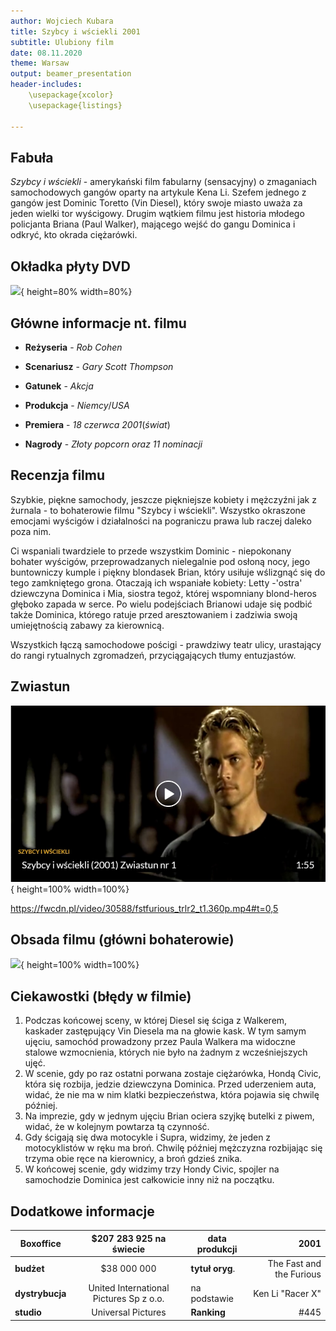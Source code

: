 ```yaml
---
author: Wojciech Kubara
title: Szybcy i wściekli 2001
subtitle: Ulubiony film
date: 08.11.2020
theme: Warsaw
output: beamer_presentation
header-includes: 
    \usepackage{xcolor}
    \usepackage{listings}

---
```


## Fabuła

*Szybcy i wściekli* - amerykański film fabularny (sensacyjny) o zmaganiach samochodowych gangów oparty na artykule Kena Li. Szefem jednego z gangów jest Dominic Toretto (Vin Diesel), który swoje miasto uważa za jeden wielki tor wyścigowy. Drugim wątkiem filmu jest historia młodego policjanta Briana (Paul Walker), mającego wejść do gangu Dominica i odkryć, kto okrada ciężarówki.

## Okładka płyty DVD

![](pics/example.jpg){ height=80% width=80%}



## Główne informacje nt. filmu

* **Reżyseria** - *Rob* *Cohen*

* **Scenariusz** - *Gary* *Scott* *Thompson*

* **Gatunek** - *Akcja*

* **Produkcja** - *Niemcy*/*USA*
* **Premiera** - *18* *czerwca* *2001*(*świat*)
* **Nagrody** - *Złoty* *popcorn* *oraz* *11* *nominacji*



## Recenzja filmu

Szybkie, piękne samochody, jeszcze piękniejsze kobiety i mężczyźni jak z żurnala - to bohaterowie filmu "Szybcy i wściekli". Wszystko okraszone emocjami wyścigów i działalności na pograniczu prawa lub raczej daleko poza nim.

Ci wspaniali twardziele to przede wszystkim Dominic - niepokonany bohater wyścigów, przeprowadzanych nielegalnie pod osłoną nocy, jego buntowniczy kumple i piękny blondasek Brian, który usiłuje wślizgnąć się do tego zamkniętego grona. Otaczają ich wspaniałe kobiety: Letty -'ostra' dziewczyna Dominica i Mia, siostra tegoż, której wspomniany blond-heros głęboko zapada w serce. Po wielu podejściach Brianowi udaje się podbić także Dominica, którego ratuje przed aresztowaniem i zadziwia swoją umiejętnością zabawy za kierownicą.

Wszystkich łączą samochodowe pościgi - prawdziwy teatr ulicy, urastający do rangi rytualnych zgromadzeń, przyciągających tłumy entuzjastów.

## Zwiastun

![](pics/2.jpg){ height=100% width=100%}

https://fwcdn.pl/video/30588/fstfurious_trlr2_t1.360p.mp4#t=0,5



## Obsada filmu (główni bohaterowie)

![](pics/3.jpg){ height=100% width=100%}



## Ciekawostki (błędy w filmie)

1. Podczas końcowej sceny, w której Diesel się ściga z Walkerem, kaskader zastępujący Vin Diesela ma na głowie kask. W tym samym ujęciu, samochód prowadzony przez Paula Walkera ma widoczne stalowe wzmocnienia, których nie było na żadnym z wcześniejszych ujęć.
2. W scenie, gdy po raz ostatni porwana zostaje ciężarówka, Hondą Civic, która się rozbija, jedzie dziewczyna Dominica. Przed uderzeniem auta, widać, że nie ma w nim klatki bezpieczeństwa, która pojawia się chwilę później.
3. Na imprezie, gdy w jednym ujęciu Brian ociera szyjkę butelki z piwem, widać, że w kolejnym powtarza tą czynność.
4. Gdy ścigają się dwa motocykle i Supra, widzimy, że jeden z motocyklistów w ręku ma broń. Chwilę później mężczyzna rozbijając się trzyma obie ręce na kierownicy, a broń gdzieś znika.
5. W końcowej scenie, gdy widzimy trzy Hondy Civic, spojler na samochodzie Dominica jest całkowicie inny niż na początku.



## Dodatkowe informacje

| Boxoffice       |         $207 283 925 na świecie         | data produkcji      |                     2001 |
| --------------- | :-------------------------------------: | ------------------- | -----------------------: |
| **budżet**      |               $38 000 000               | **tytuł** **oryg**. | The Fast and the Furious |
| **dystrybucja** | United International Pictures Sp z o.o. | na podstawie        |         Ken Li "Racer X" |
| **studio**      |           Universal Pictures            | **Ranking**         |                     #445 |